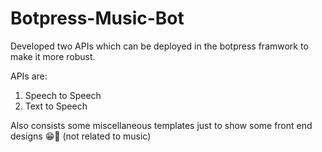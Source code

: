# Botpress-Music-Bot

Developed two APIs which can be deployed in the botpress framwork to make it more robust.

APIs are:

1. Speech to Speech
2. Text to Speech

Also consists some miscellaneous templates just to show some front end designs 😁🙌 (not related to music)
